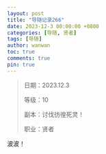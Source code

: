 ```yaml
---
layout: post
title: "导随记录266"
date: 2023-12-3 00:00:00 +0800
categories: [导随, 贤者]
tags: [导随]
author: wanwan
toc: true
comments: true
pin: true
---
```

> 日期：2023.12.3
>
> 等级：10
>
> 副本：讨伐彷徨死灵！
>
> 职业：贤者

波波！